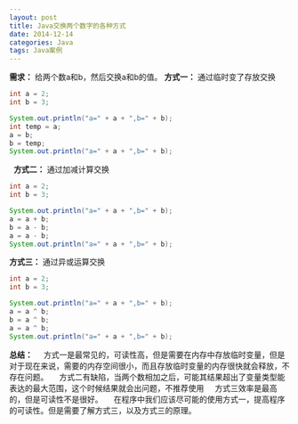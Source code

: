```yaml
---
layout: post
title: Java交换两个数字的各种方式
date: 2014-12-14
categories: Java
tags: Java案例
---
```


**需求：** 给两个数a和b，然后交换a和b的值。
**方式一：** 通过临时变了存放交换

```java
int a = 2;
int b = 3;

System.out.println("a=" + a + ",b=" + b);
int temp = a;
a = b;
b = temp;
System.out.println("a=" + a + ",b=" + b);
```
 
**方式二：** 通过加减计算交换

```java
int a = 2;
int b = 3;

System.out.println("a=" + a + ",b=" + b);
a = a + b;
b = a - b;
a = a - b;
System.out.println("a=" + a + ",b=" + b);
```

**方式三：** 通过异或运算交换

```java
int a = 2;
int b = 3;

System.out.println("a=" + a + ",b=" + b);
a = a ^ b;
b = a ^ b;
a = a ^ b;
System.out.println("a=" + a + ",b=" + b);
```

**总结：**
    方式一是最常见的，可读性高，但是需要在内存中存放临时变量，但是对于现在来说，需要的内存空间很小，而且存放临时变量的内存很快就会释放，不存在问题。
    方式二有缺陷，当两个数相加之后，可能其结果超出了变量类型能表达的最大范围，这个时候结果就会出问题，不推荐使用
    方式三效率是最高的，但是可读性不是很好。
    在程序中我们应该尽可能的使用方式一，提高程序的可读性。但是需要了解方式三，以及方式三的原理。

